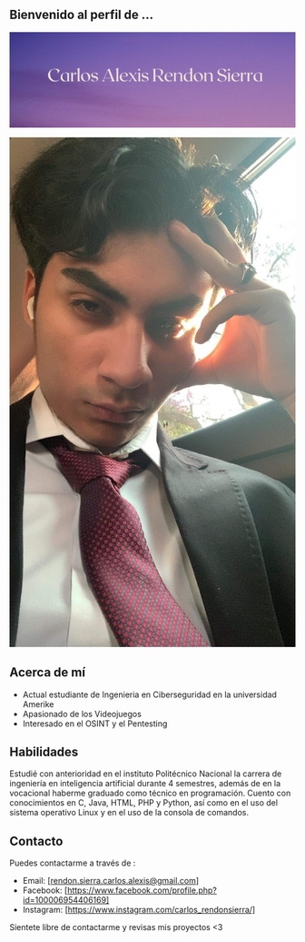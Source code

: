 ## Bienvenido al perfil de ...

![Banner](Banner.png)

![Imagen de Mi](Yo.jpg)

## Acerca de mí
- Actual estudiante de Ingenieria en Ciberseguridad en la universidad Amerike
- Apasionado de los Videojuegos 
- Interesado en el OSINT y el Pentesting

## Habilidades

Estudié con anterioridad en el instituto Politécnico Nacional la carrera de ingeniería en inteligencia artificial durante 4 semestres, además de en la vocacional haberme graduado como técnico en programación. Cuento con conocimientos en C, Java, HTML, PHP y Python, así como en el uso del sistema operativo Linux y en el uso de la consola de comandos. 


## Contacto

Puedes contactarme a través de :

- Email: [rendon.sierra.carlos.alexis@gmail.com]
- Facebook: [https://www.facebook.com/profile.php?id=100006954406169]
- Instagram: [https://www.instagram.com/carlos_rendonsierra/]

Sientete libre de contactarme y revisas mis proyectos <3
